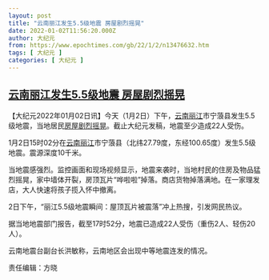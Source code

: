 ```yaml
---
layout: post
title: "云南丽江发生5.5级地震 房屋剧烈摇晃"
date: 2022-01-02T11:56:20.000Z
author: 大纪元
from: https://www.epochtimes.com/gb/22/1/2/n13476632.htm
tags: [ 大纪元 ]
categories: [ 大纪元 ]
---
```

<!--1641124580000-->
[云南丽江发生5.5级地震 房屋剧烈摇晃](https://www.epochtimes.com/gb/22/1/2/n13476632.htm)
------

<div>
<p>【大纪元2022年01月02日讯】今天（1月2日）下午，<a href="https://www.epochtimes.com/gb/tag/%E4%BA%91%E5%8D%97%E4%B8%BD%E6%B1%9F.html">云南丽江</a>市宁蒗县发生5.5级地震，当地居民<a href="https://www.epochtimes.com/gb/tag/%E6%88%BF%E5%B1%8B%E5%89%A7%E7%83%88%E6%91%87%E6%99%83.html">房屋剧烈摇晃</a>。截止大纪元发稿，地震至少造成22人受伤。</p><p>1月2日15时02分在<a href="https://www.epochtimes.com/gb/tag/%E4%BA%91%E5%8D%97%E4%B8%BD%E6%B1%9F.html">云南丽江</a>市宁蒗县（北纬27.79度，东经100.65度）发生5.5级地震。震源深度10千米。</p><p>当地震感强烈。监控画面和现场视频显示，地震来袭时，当地村民的住房及物品猛烈摇晃，家中墙体开裂，房顶瓦片“哗啦啦”掉落。商店货物掉落满地。在一家理发店，大人快速将孩子揽入怀中撤离。</p><p>2日下午，“丽江5.5级地震瞬间：屋顶瓦片被震落”冲上热搜，引发网民热议。</p><p>据当地地震部门报告，截至17时52分，地震已造成22人受伤（重伤2人、轻伤20人）。</p><p>云南地震台副台长洪敏称，云南地区会出现中等地震连发的情况。</p><p>责任编辑：方晓</p>
</div>
